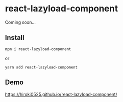 # react-lazyload-component
Coming soon...

## Install

```
npm i react-lazyload-component
```

or

```
yarn add react-lazyload-component
```

## Demo
https://hiroki0525.github.io/react-lazyload-component/